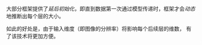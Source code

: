 大部分框架提供了*延后初始化*，即直到数据第一次通过模型传递时，框架才会*动态*地推断出每个层的大小。

如此的好处是，由于输入维度（即图像的分辨率）将影响每个后续层的维数， 有了该技术将更加方便。
